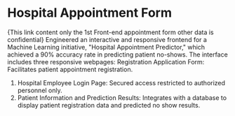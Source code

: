 # Hospital Appointment Form
{This link content only the 1st Front-end appointment form other data is confidential}
Engineered an interactive and responsive frontend for a Machine Learning initiative, "Hospital Appointment Predictor," which achieved a 90% accuracy rate in predicting patient no-shows. The interface includes three responsive webpages: Registration Application Form: Facilitates patient appointment registration.
1. Hospital Employee Login Page: Secured access restricted to authorized personnel only. 
2. Patient Information and Prediction Results: Integrates with a database to display patient registration data and predicted no show results.
